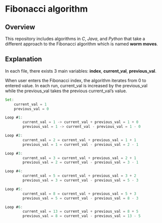 # Fibonacci algorithm

## Overview

This repository includes algorithms in *C*, *Java*, and *Python* that take a different approach to the Fibonacci algorithm which is named **worm moves**.

## Explanation

In each file, there exists 3 main variables: **index**, **current_val**, **previous_val**.

When user enters the Fibonacci index, the algorithm iterates from 0 to entered value. In each run, current_val is increased by the previous_val while the previous_val takes the previous current_val’s value. 

```jsx
Set:
	current_val = 1
	previous_val = 0

Loop #1:
		current_val = 1 -> current_val + previous_val = 1 + 0 
		previous_val = 1 -> current_val - previous_val = 1 - 0

Loop #2:
		current_val = 2 = current_val + previous_val = 1 + 1
		previous_val = 1 = current_val - previous_val = 2 - 1

Loop #3:
		current_val = 3 = current_val + previous_val = 2 + 1
		previous_val = 2 = current_val - previous_val = 3 - 1

Loop #4:
		current_val = 5 = current_val + previous_val = 3 + 2
		previous_val = 3 = current_val - previous_val = 5 - 3

Loop #5:
		current_val = 8 = current_val + previous_val = 5 + 3
		previous_val = 5 = current_val - previous_val = 8 - 3

Loop #6:
		current_val = 13 = current_val + previous_val = 8 + 5
		previous_val = 8 = current_val - previous_val = 13 - 5
```